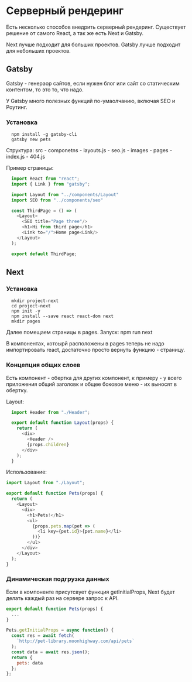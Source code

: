 # Серверный рендеринг

Есть несколько способов внедрить серверный рендеринг.
Существует решение от самого React, а так же есть Next и Gatsby.

Next лучше подходит для больших проектов.
Gatsby лучше подходит для небольших проектов.


## Gatsby
Gatsby - генераор сайтов, если нужен блог или сайт со статическим контентом, 
то это то, что надо. 

У Gatsby много полезных функций по-умаолчанию, включая SEO и Роутинг.

### Установка
```shell
  npm install -g gatsby-cli
  gatsby new pets
```

Структура:
  src 
    - componetns
      - layouts.js
      - seo.js
    - images
    - pages
      - index.js
      - 404.js

Пример страницы:
```js
  import React from "react";
  import { Link } from "gatsby";

  import Layout from "../components/Layout"
  import SEO from "../components/seo"

  const ThirdPage = () => (
    <Layout>
      <SEO title="Page three"/>
      <h1>Hi from third page</h1>
      <Link to="/">Home page<Link/>
    </Layout>
  );

  export default ThirdPage;
```
## Next

### Установка
```shell
  mkdir project-next
  cd project-next
  npm init -y
  npm install --save react react-dom next
  mkdir pages
```
Далее помещаем страницы в pages.
Запуск: npm run next

В компонентах, котоырй расположены в pages теперь не надо импортировать
react, достаточно просто вернуть функцию - страницу.

### Концепция общих слоев
Есть компонент - обертка для других компонент, к примеру - у всего приложения
общий заголовк и общее боковое меню - их выносят в обертку.

Layout:
```js
  import Header from "./Header";

  export default function Layout(props) {
    return (
      <div>
        <Header />
        {props.children}
      </div>
    );
  }
```

Использование:
```js
import Layout from "./Layout";

export default function Pets(props) {
  return (
    <Layout>
      <div>
        <h1>Pets!</h1>
        <ul>
          {props.pets.map(pet => (
            <li key={pet.id}>{pet.name}</li>
          ))}
        </ul>
      </div>
    </Layout>
  );
}
```

### Динамическая подгрузка данных
Если в компоненте присутсвует функция getInitialProps, Next будет делать каждый раз
на сервере запрос к API.

```js
export default function Pets(props) {
  ...
}

Pets.getInitialProps = async function() {
  const res = await fetch(
    `http://pet-library.moonhighway.com/api/pets`
  );
  const data = await res.json();
  return {
    pets: data
  };
};
```